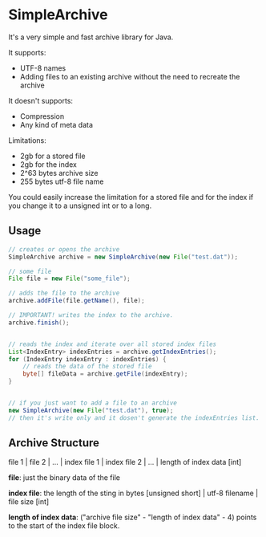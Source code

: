 SimpleArchive
=============

It's a very simple and fast archive library for Java.
 
It supports: 
- UTF-8 names
- Adding files to an existing archive without the need to recreate the archive
	
It doesn't supports:
- Compression
- Any kind of meta data
	
Limitations:
- 2gb for a stored file
- 2gb for the index
- 2^63 bytes archive size
- 255 bytes utf-8 file name

You could easily increase the limitation for a stored file and for the index if you change it to a unsigned int or to a long.


## Usage
```java
// creates or opens the archive 
SimpleArchive archive = new SimpleArchive(new File("test.dat"));

// some file
File file = new File("some_file");

// adds the file to the archive
archive.addFile(file.getName(), file);

// IMPORTANT! writes the index to the archive.
archive.finish(); 


// reads the index and iterate over all stored index files
List<IndexEntry> indexEntries = archive.getIndexEntries();
for (IndexEntry indexEntry : indexEntries) {
	// reads the data of the stored file
	byte[] fileData = archive.getFile(indexEntry);
}


// if you just want to add a file to an archive 
new SimpleArchive(new File("test.dat"), true);
// then it's write only and it dosen't generate the indexEntries list.
```


## Archive Structure
file 1 | file 2 | ... | index file 1 | index file 2 | ... | length of index data [int]

**file**: just the binary data of the file

**index file**:  the length of the sting in bytes [unsigned short] | utf-8 filename |  file size [int]

**length of index data**: ("archive file size" - "length of index data" - 4) points to the start of the index file block.